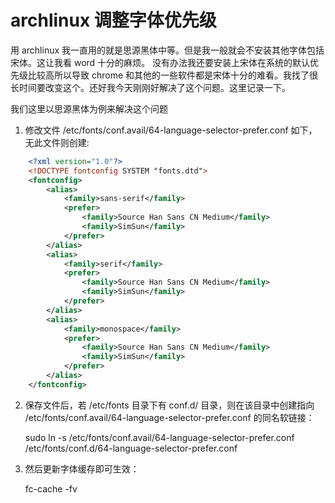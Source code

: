 # archlinux 调整字体优先级

用 archlinux 我一直用的就是思源黑体中等。但是我一般就会不安装其他字体包括宋体。这让我看 word 十分的麻烦。
没有办法我还要安装上宋体在系统的默认优先级比较高所以导致 chrome 和其他的一些软件都是宋体十分的难看。我找了很长时间要改变这个。还好我今天刚刚好解决了这个问题。这里记录一下。

我们这里以思源黑体为例来解决这个问题


1. 修改文件 /etc/fonts/conf.avail/64-language-selector-prefer.conf 如下，无此文件则创建:

```xml
    <?xml version="1.0"?>
    <!DOCTYPE fontconfig SYSTEM "fonts.dtd">
    <fontconfig>
        <alias>
            <family>sans-serif</family>
            <prefer>
                <family>Source Han Sans CN Medium</family>
                <family>SimSun</family>
            </prefer>
        </alias>
        <alias>
            <family>serif</family>
            <prefer>
                <family>Source Han Sans CN Medium</family>
                <family>SimSun</family>
            </prefer>
        </alias>
        <alias>
            <family>monospace</family>
            <prefer>
                <family>Source Han Sans CN Medium</family>
                <family>SimSun</family>
            </prefer>
        </alias>
    </fontconfig>
```

2. 保存文件后，若 /etc/fonts 目录下有 conf.d/ 目录，则在该目录中创建指向 /etc/fonts/conf.avail/64-language-selector-prefer.conf 的同名软链接：

    sudo ln -s /etc/fonts/conf.avail/64-language-selector-prefer.conf /etc/fonts/conf.d/64-language-selector-prefer.conf

3. 然后更新字体缓存即可生效：

    fc-cache -fv


